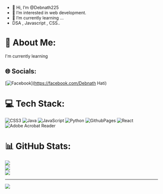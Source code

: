 - 👋 Hi, I’m @Debnath225
- 👀 I’m interested in web development.
- 🌱 I’m currently learning ...
- DSA , Javascript , CSS..
  

<!---
Debnath225/Debnath225 is a ✨ special ✨ repository because its `README.md` (this file) appears on your GitHub profile.
You can click the Preview link to take a look at your changes.
--->
# 💫 About Me:
I'm currently learning <br>


## 🌐 Socials:
[![Facebook](https://img.shields.io/badge/Facebook-%231877F2.svg?logo=Facebook&logoColor=white)](https://facebook.com/Debnath Hati) 

# 💻 Tech Stack:
![CSS3](https://img.shields.io/badge/css3-%231572B6.svg?style=for-the-badge&logo=css3&logoColor=white) ![Java](https://img.shields.io/badge/java-%23ED8B00.svg?style=for-the-badge&logo=openjdk&logoColor=white) ![JavaScript](https://img.shields.io/badge/javascript-%23323330.svg?style=for-the-badge&logo=javascript&logoColor=%23F7DF1E) ![Python](https://img.shields.io/badge/python-3670A0?style=for-the-badge&logo=python&logoColor=ffdd54) ![GithubPages](https://img.shields.io/badge/github%20pages-121013?style=for-the-badge&logo=github&logoColor=white) ![React](https://img.shields.io/badge/react-%2320232a.svg?style=for-the-badge&logo=react&logoColor=%2361DAFB) ![Adobe Acrobat Reader](https://img.shields.io/badge/Adobe%20Acrobat%20Reader-EC1C24.svg?style=for-the-badge&logo=Adobe%20Acrobat%20Reader&logoColor=white)
# 📊 GitHub Stats:
![](https://github-readme-stats.vercel.app/api?username=debnath225&theme=dark&hide_border=false&include_all_commits=false&count_private=true)<br/>
![](https://github-readme-streak-stats.herokuapp.com/?user=debnath225&theme=dark&hide_border=false)<br/>
![](https://github-readme-stats.vercel.app/api/top-langs/?username=debnath225&theme=dark&hide_border=false&include_all_commits=false&count_private=true&layout=compact)

---
[![](https://visitcount.itsvg.in/api?id=debnath225&icon=2&color=3)](https://visitcount.itsvg.in)

<!-- Proudly created with GPRM ( https://gprm.itsvg.in ) -->
